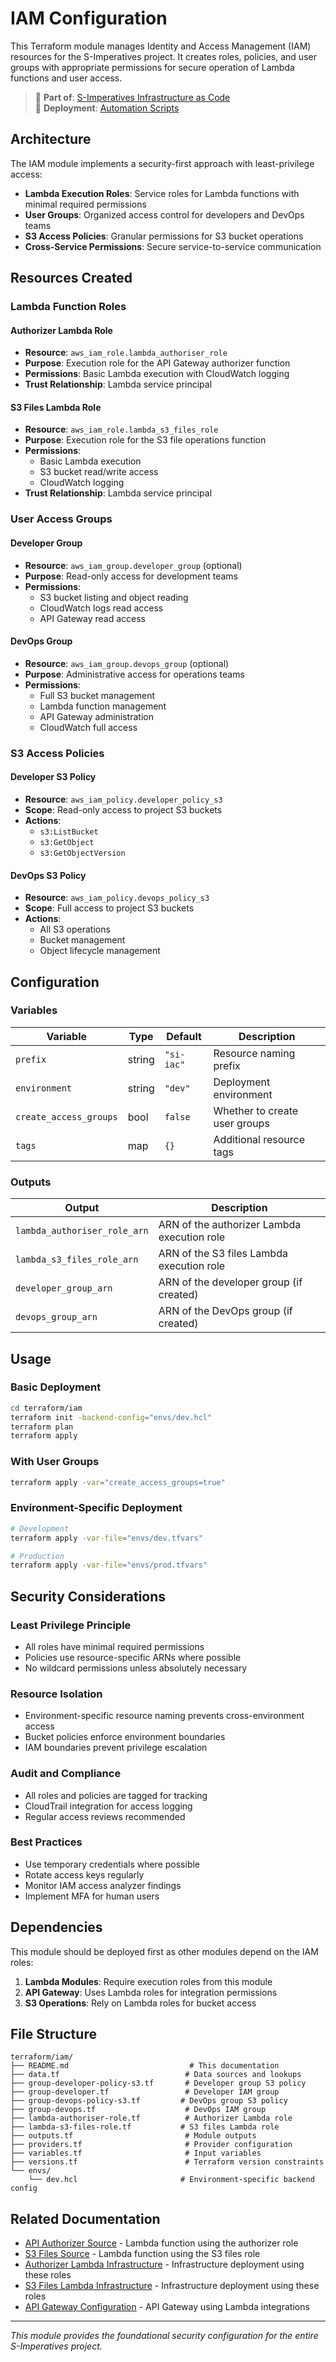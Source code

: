 # IAM Configuration

This Terraform module manages Identity and Access Management (IAM) resources for the S-Imperatives project. It creates roles, policies, and user groups with appropriate permissions for secure operation of Lambda functions and user access.

> 📖 **Part of**: [S-Imperatives Infrastructure as Code](../../README.md)  
> 🚀 **Deployment**: [Automation Scripts](../../bin/README.md)

## Architecture

The IAM module implements a security-first approach with least-privilege access:

- **Lambda Execution Roles**: Service roles for Lambda functions with minimal required permissions
- **User Groups**: Organized access control for developers and DevOps teams
- **S3 Access Policies**: Granular permissions for S3 bucket operations
- **Cross-Service Permissions**: Secure service-to-service communication

## Resources Created

### Lambda Function Roles

#### Authorizer Lambda Role
- **Resource**: `aws_iam_role.lambda_authoriser_role`
- **Purpose**: Execution role for the API Gateway authorizer function
- **Permissions**: Basic Lambda execution with CloudWatch logging
- **Trust Relationship**: Lambda service principal

#### S3 Files Lambda Role  
- **Resource**: `aws_iam_role.lambda_s3_files_role`
- **Purpose**: Execution role for the S3 file operations function
- **Permissions**: 
  - Basic Lambda execution
  - S3 bucket read/write access
  - CloudWatch logging
- **Trust Relationship**: Lambda service principal

### User Access Groups

#### Developer Group
- **Resource**: `aws_iam_group.developer_group` (optional)
- **Purpose**: Read-only access for development teams
- **Permissions**:
  - S3 bucket listing and object reading
  - CloudWatch logs read access
  - API Gateway read access

#### DevOps Group
- **Resource**: `aws_iam_group.devops_group` (optional)
- **Purpose**: Administrative access for operations teams
- **Permissions**:
  - Full S3 bucket management
  - Lambda function management
  - API Gateway administration
  - CloudWatch full access

### S3 Access Policies

#### Developer S3 Policy
- **Resource**: `aws_iam_policy.developer_policy_s3`
- **Scope**: Read-only access to project S3 buckets
- **Actions**:
  - `s3:ListBucket`
  - `s3:GetObject`
  - `s3:GetObjectVersion`

#### DevOps S3 Policy
- **Resource**: `aws_iam_policy.devops_policy_s3`  
- **Scope**: Full access to project S3 buckets
- **Actions**:
  - All S3 operations
  - Bucket management
  - Object lifecycle management

## Configuration

### Variables

| Variable | Type | Default | Description |
|----------|------|---------|-------------|
| `prefix` | string | `"si-iac"` | Resource naming prefix |
| `environment` | string | `"dev"` | Deployment environment |
| `create_access_groups` | bool | `false` | Whether to create user groups |
| `tags` | map | `{}` | Additional resource tags |

### Outputs

| Output | Description |
|--------|-------------|
| `lambda_authoriser_role_arn` | ARN of the authorizer Lambda execution role |
| `lambda_s3_files_role_arn` | ARN of the S3 files Lambda execution role |
| `developer_group_arn` | ARN of the developer group (if created) |
| `devops_group_arn` | ARN of the DevOps group (if created) |

## Usage

### Basic Deployment
```bash
cd terraform/iam
terraform init -backend-config="envs/dev.hcl"
terraform plan
terraform apply
```

### With User Groups
```bash
terraform apply -var="create_access_groups=true"
```

### Environment-Specific Deployment
```bash
# Development
terraform apply -var-file="envs/dev.tfvars"

# Production  
terraform apply -var-file="envs/prod.tfvars"
```

## Security Considerations

### Least Privilege Principle
- All roles have minimal required permissions
- Policies use resource-specific ARNs where possible
- No wildcard permissions unless absolutely necessary

### Resource Isolation
- Environment-specific resource naming prevents cross-environment access
- Bucket policies enforce environment boundaries
- IAM boundaries prevent privilege escalation

### Audit and Compliance
- All roles and policies are tagged for tracking
- CloudTrail integration for access logging
- Regular access reviews recommended

### Best Practices
- Use temporary credentials where possible
- Rotate access keys regularly
- Monitor IAM access analyzer findings
- Implement MFA for human users

## Dependencies

This module should be deployed first as other modules depend on the IAM roles:

1. **Lambda Modules**: Require execution roles from this module
2. **API Gateway**: Uses Lambda roles for integration permissions
3. **S3 Operations**: Rely on Lambda roles for bucket access

## File Structure

```
terraform/iam/
├── README.md                           # This documentation
├── data.tf                            # Data sources and lookups
├── group-developer-policy-s3.tf       # Developer group S3 policy
├── group-developer.tf                 # Developer IAM group
├── group-devops-policy-s3.tf         # DevOps group S3 policy  
├── group-devops.tf                    # DevOps IAM group
├── lambda-authoriser-role.tf          # Authorizer Lambda role
├── lambda-s3-files-role.tf           # S3 files Lambda role
├── outputs.tf                         # Module outputs
├── providers.tf                       # Provider configuration
├── variables.tf                       # Input variables
├── versions.tf                        # Terraform version constraints
└── envs/
    └── dev.hcl                       # Environment-specific backend config
```

## Related Documentation

- [API Authorizer Source](../../src/authoriser/README.md) - Lambda function using the authorizer role
- [S3 Files Source](../../src/s3-files/README.md) - Lambda function using the S3 files role  
- [Authorizer Lambda Infrastructure](../lambda/authoriser/README.md) - Infrastructure deployment using these roles
- [S3 Files Lambda Infrastructure](../lambda/s3-files/README.md) - Infrastructure deployment using these roles
- [API Gateway Configuration](../api-gateway/README.md) - API Gateway using Lambda integrations

---

*This module provides the foundational security configuration for the entire S-Imperatives project.*